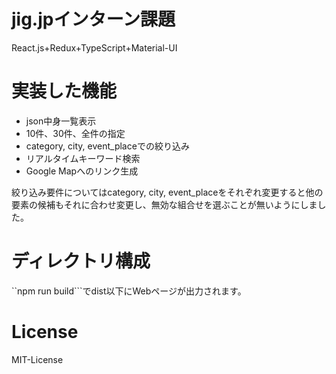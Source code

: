 # jig.jpインターン課題
React.js+Redux+TypeScript+Material-UI

# 実装した機能
 * json中身一覧表示
 * 10件、30件、全件の指定
 * category, city, event_placeでの絞り込み
 * リアルタイムキーワード検索
 * Google Mapへのリンク生成

絞り込み要件についてはcategory, city, event_placeをそれぞれ変更すると他の要素の候補もそれに合わせ変更し、無効な組合せを選ぶことが無いようにしました。

# ディレクトリ構成
``npm run build```でdist以下にWebページが出力されます。
# License
MIT-License
